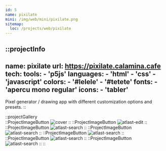 ```yaml
---
id: 5
name: pixilate
mini: /img/web/mini/pixilate.png
sitemap:
  loc: /projects/web/pixilate
---
```


::projectInfo
---
name: pixilate
url: https://pixilate.calamina.cafe
tech: 
    tools:
      - 'p5js'
    languages:
      - 'html'
      - 'css'
      - 'javascript'
    colors:
      - '#lelele'
      - '#tetete'
    fonts:
      - 'apercu mono regular'
    icons:
      - 'tabler'
---
Pixel generator / drawing app with different customization options and presets.
::

::projectGallery  
  ::ProjectImageButton
    ![cover](/img/web/pixilate.png)
  ::
  ::ProjectImageButton
    ![atlast-edit](/img/web/pixilate/pixilate-adn.png)
  ::
  ::ProjectImageButton
    ![atlast-search](/img/web/pixilate/pixilate-adnpretty.png)
  :: 
  ::ProjectImageButton
    ![atlast-search](/img/web/pixilate/pixilate-large.png)
  :: 
  ::ProjectImageButton
    ![atlast-search](/img/web/pixilate/pixilate-fillfall.png)
  :: 
  ::ProjectImageButton
    ![atlast-search](/img/web/pixilate/pixilate-path.png)
  :: 
  ::ProjectImageButton
    ![atlast-search](/img/web/pixilate/pixilate-draw.png)
  :: 
::

<!-- ::projectFeatures
- Search mimicking DuckDuckGo bangs, with instant results on several search engines,
- 4 different themes, each available in light or dark,
- A 'nsfw' button, toggling an additional category and marked links,
- Themes and nsfw state are stored in local storage for persistance
:: -->